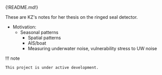 {!README.md!}

These are KZ's notes for her thesis on the ringed seal detector. 

- Motivation: 
    - Seasonal patterns
      - Spatial patterns
      - AIS/boat
      - Measuring underwater noise, vulnerability stress to UW noise

!!! note

    This project is under active development.

